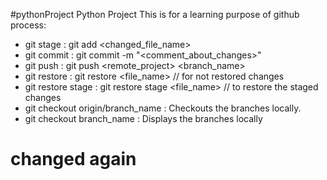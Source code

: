#pythonProject
Python Project
This is for a learning purpose of github process:
- git stage          : git add  <changed_file_name>
- git commit         : git commit -m "<comment_about_changes>"
- git push           : git push <remote_project> <branch_name>
- git restore        : git restore <file_name> // for not restored changes
- git restore stage  : git restore stage <file_name> // to restore the staged changes
- git checkout origin/branch_name : Checkouts the branches locally.
- git checkout branch_name        : Displays the branches locally  
# changed again


